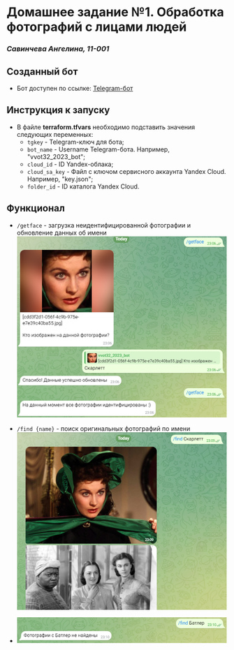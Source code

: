 # Домашнее задание №1. Обработка фотографий с лицами людей

### *Савинчева Ангелина, 11-001*

## Созданный бот
* Бот доступен по ссылке: [Telegram-бот](https://t.me/vvot32_2023_bot)

## Инструкция к запуску
* В файле **terraform.tfvars** необходимо подставить значения следующих переменных:
  * `tgkey` - Telegram-ключ для бота;
  * `bot_name` - Username Telegram-бота. Например, "vvot32_2023_bot";
  * `cloud_id` - ID Yandex-облака;
  * `cloud_sa_key` - Файл с ключом сервисного аккаунта Yandex Cloud. Например, "key.json";
  * `folder_id` - ID каталога Yandex Cloud.

## Функционал
* `/getface` - загрузка неидентифицированной фотографии и обновление данных об имени
![img_1.png](img_1.png)

* `/find {name}` - поиск оригинальных фотографий по имени
![img_2.png](img_2.png)

* ![img_3.png](img_3.png)

